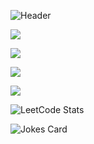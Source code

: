 ![Header](./your-header-image-name.png)

![](https://github-readme-stats.vercel.app/api?username=imbkz&theme=tokyonight&hide_border=false&include_all_commits=true&count_private=false)

![](https://github-readme-streak-stats.herokuapp.com/?user=imbkz&theme=tokyonight&hide_border=false)

![](https://github-readme-stats.vercel.app/api/top-langs/?username=imbkz&theme=tokyonight&hide_border=false&include_all_commits=true&count_private=false&layout=compact)

![](https://github-readme-activity-graph.vercel.app/graph?username=imbkz&theme=tokyo-night)

![LeetCode Stats](https://leetcode.card.workers.dev/imbkz?theme=auto&font=baloo&extension=null)

![Jokes Card](https://readme-jokes.vercel.app/api?theme=tokyo-night)
